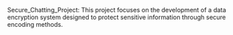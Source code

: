 Secure_Chatting_Project:
This project focuses on the development of a data encryption system designed to protect sensitive information through secure encoding methods.
